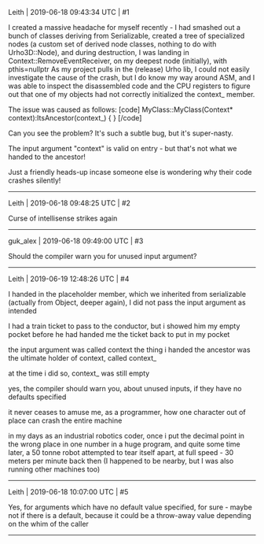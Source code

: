 Leith | 2019-06-18 09:43:34 UTC | #1

I created a massive headache for myself recently - I had smashed out a bunch of classes deriving from Serializable, created a tree of specialized nodes (a custom set of derived node classes, nothing to do with Urho3D::Node), and during destruction, I was landing in Context::RemoveEventReceiver, on my deepest node (initially), with pthis=nullptr
As my project pulls in the (release) Urho lib, I could not easily investigate the cause of the crash, but I do know my way around ASM, and I was able to inspect the disassembled code and the CPU registers to figure out that one of my objects had not correctly initialized the context_ member.

The issue was caused as follows:
[code]
MyClass::MyClass(Context* context):ItsAncestor(context_) { }
[/code]

Can you see the problem?
It's such a subtle bug, but it's super-nasty.

The input argument "context" is valid on entry - but that's not what we handed to the ancestor!

Just a friendly heads-up incase someone else is wondering why their code crashes silently!

-------------------------

Leith | 2019-06-18 09:48:25 UTC | #2

Curse of intellisense strikes again

-------------------------

guk_alex | 2019-06-18 09:49:00 UTC | #3

Should the compiler warn you for unused input argument?

-------------------------

Leith | 2019-06-19 12:48:26 UTC | #4

I handed in the placeholder member, which we inherited from serializable (actually from Object, deeper again), I did not pass the input argument as intended

I had a train ticket to pass to the conductor, but i showed him my empty pocket before he had handed me the ticket back to put in my pocket

the input argument was called context
the thing i handed the ancestor was the ultimate holder of context, called context_

at the time i did so, context_ was still empty

yes, the compiler should warn you, about unused inputs, if they have no defaults specified

it never ceases to amuse me, as a programmer, how one character out of place can crash the entire machine

in my days as an industrial robotics coder, once i put the decimal point in the wrong place in one number in a huge program, and quite some time later, a 50 tonne robot attempted to tear itself apart, at full speed - 30 meters per minute back then (I happened to be nearby, but I was also running other machines too)

-------------------------

Leith | 2019-06-18 10:07:00 UTC | #5

Yes, for arguments which have no default value specified, for sure - maybe not if there is a default, because it could be a throw-away value depending on the whim of the caller

-------------------------

